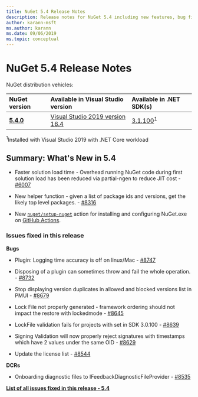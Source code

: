 ```yaml
---
title: NuGet 5.4 Release Notes
description: Release notes for NuGet 5.4 including new features, bug fixes, and DCRs.
author: karann-msft
ms.author: karann
ms.date: 09/06/2019
ms.topic: conceptual
---
```


# NuGet 5.4 Release Notes

NuGet distribution vehicles:

| NuGet version | Available in Visual Studio version| Available in .NET SDK(s)|
|:---|:---|:---|
| [**5.4.0**](https://nuget.org/downloads) | [Visual Studio 2019 version 16.4](https://visualstudio.microsoft.com/downloads/) | [3.1.100](https://dotnet.microsoft.com/download/dotnet-core/3.1)<sup>1</sup> |

<sup>1</sup>Installed with Visual Studio 2019 with .NET Core workload

## Summary: What's New in 5.4

* Faster solution load time - Overhead running NuGet code during first solution load has been reduced via partial-ngen to reduce JIT cost - [#6007](https://github.com/NuGet/Home/issues/6007)

* New helper function - given a list of package ids and versions, get the likely top level packages. - [#8316](https://github.com/NuGet/Home/issues/8316)

* New [`nuget/setup-nuget`](https://github.com/marketplace/actions/setup-nuget-exe-for-use-with-actions) action for installing and configuring NuGet.exe on [GitHub Actions](https://github.com/features/actions).

### Issues fixed in this release

**Bugs**

* Plugin: Logging time accuracy is off on linux/Mac - [#8747](https://github.com/NuGet/Home/issues/8747)

* Disposing of a plugin can sometimes throw and fail the whole operation. - [#8732](https://github.com/NuGet/Home/issues/8732)

* Stop displaying version duplicates in allowed and blocked versions list in PMUI - [#8679](https://github.com/NuGet/Home/issues/8679)

* Lock File not properly generated - framework ordering should not impact the restore with lockedmode - [#8645](https://github.com/NuGet/Home/issues/8645)

* LockFile validation fails for projects with <RuntimeIdentifiers> set in SDK 3.0.100 - [#8639](https://github.com/NuGet/Home/issues/8639)

* Signing Validation will now properly reject signatures with timestamps which have 2 values under the same OID - [#8629](https://github.com/NuGet/Home/issues/8629)

* Update the license list - [#8544](https://github.com/NuGet/Home/issues/8544)

**DCRs**

* Onboarding diagnostic files to IFeedbackDiagnosticFileProvider - [#8535](https://github.com/NuGet/Home/issues/8535)

**[List of all issues fixed in this release - 5.4](https://github.com/nuget/home/issues?q=is%3Aissue+is%3Aclosed+milestone%3A%225.4")**
